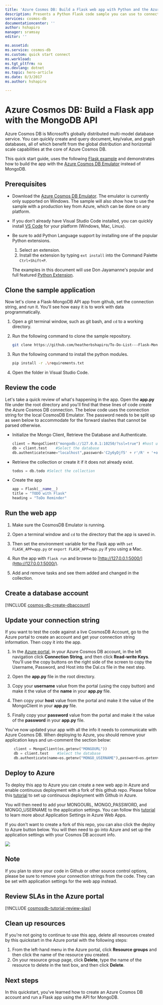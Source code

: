 ```yaml
---
title: 'Azure Cosmos DB: Build a Flask web app with Python and the Azure Cosmos DB MongoDB API | Microsoft Docs'
description: Presents a Python Flask code sample you can use to connect to and query the Azure Cosmos DB MongoDB API
services: cosmos-db
documentationcenter: ''
author: hshapiro
manager: sramsay
editor: ''

ms.assetid: 
ms.service: cosmos-db
ms.custom: quick start connect
ms.workload: 
ms.tgt_pltfrm: na
ms.devlang: dotnet
ms.topic: hero-article
ms.date: 8/3/2017
ms.author: hshapiro

---
```

# Azure Cosmos DB: Build a Flask app with the MongoDB API

Azure Cosmos DB is Microsoft’s globally distributed multi-model database service. You can quickly create and query document, key/value, and graph databases, all of which benefit from the global distribution and horizontal scale capabilities at the core of Azure Cosmos DB.

This quick start guide, uses the following [Flask example](https://github.com/CoolBoi567/To-Do-List---Flask-MongoDB-Example) and demonstrates how to build the app with the [Azure Cosmos DB Emulator](https://docs.microsoft.com/en-us/azure/cosmos-db/local-emulator) instead of MongoDB.

## Prerequisites

- Download the [Azure Cosmos DB Emulator](https://docs.microsoft.com/en-us/azure/cosmos-db/local-emulator). The emulator is currently only supported on Windows. The sample will also show how to use the sample with a production key from Azure, which can be done on any platform.

- If you don’t already have Visual Studio Code installed, you can quickly install [VS Code](https://code.visualstudio.com/Download) for your platform (Windows, Mac, Linux).

- Be sure to add Python Language support by installing one of the popular Python extensions.
    1. Select an extension.
    2. Install the extension by typing `ext install` into the Command Palette `Ctrl+Shift+P`.

    The examples in this document will use Don Jayamanne's popular and full featured [Python Extension](https://marketplace.visualstudio.com/items?itemName=donjayamanne.python).

## Clone the sample application

Now let's clone a Flask-MongoDB API app from github, set the connection string, and run it. You'll see how easy it is to work with data programmatically.

1. Open a git terminal window, such as git bash, and `cd` to a working directory.
2. Run the following command to clone the sample repository.

    ```bash
    git clone https://github.com/heatherbshapiro/To-Do-List---Flask-MongoDB-Example.git
    ```
3. Run the following command to install the python modules.
    ```bash
    pip install -r .\requirements.txt
    ```
4. Open the folder in Visual Studio Code.

## Review the code

Let's take a quick review of what's happening in the app. Open the **app.py** file under the root directory and you'll find that these lines of code create the Azure Cosmos DB connection. The below code uses the connection string for the local CosmosDB Emulator. The password needs to be split up as seen below to accommodate for the forward slashes that cannot be parsed otherwise.

* Initialize the Mongo Client, Retrieve the Database and Authenticate.

    ```python
    client = MongoClient("mongodb://127.0.0.1:10250/?ssl=true") #host uri
    db = client.test    #Select the database
    db.authenticate(name="localhost",password='C2y6yDjf5' + r'/R' + '+ob0N8A7Cgv30VRDJIWEHLM+4QDU5DE2nQ9nDuVTqobD4b8mGGyPMbIZnqyMsEcaGQy67XIw' + r'/Jw==')
    ```

* Retrieve the collection or create it if it does not already exist.

    ```python
    todos = db.todo #Select the collection
    ```

* Create the app

    ```Python
    app = Flask(__name__)
    title = "TODO with Flask"
    heading = "ToDo Reminder"
    ```
## Run the web app

1. Make sure the CosmosDB Emulator is running.

2. Open a terminal window and `cd` to the directory that the app is saved in.

3. Then set the environment variable for the Flask app with `set FLASK_APP=app.py` or `export FLASK_APP=app.py` if you using a Mac.

4. Run the app with `flask run` and browse to [http://127.0.0.1:5000/](http://127.0.0.1:5000/).

5. Add and remove tasks and see them added and changed in the collection.

## Create a database account

[!INCLUDE [cosmos-db-create-dbaccount](../../includes/cosmos-db-create-dbaccount-mongodb.md)]

## Update your connection string

If you want to test the code against a live CosmosDB Account, go to the Azure portal to create an account and get your connection string information. Then copy it into the app.

1. In the [Azure portal](http://portal.azure.com/), in your Azure Cosmos DB account, in the left navigation click **Connection String**, and then click **Read-write Keys**. You'll use the copy buttons on the right side of the screen to copy the Username, Password, and Host into the Dal.cs file in the next step.

2. Open the **app.py** file in the root directory.

3. Copy your **username** value from the portal (using the copy button) and make it the value of the **name** in your **app.py** file.

4. Then copy your **host** value from the portal and make it the value of the MongoClient in your **app.py** file.

5. Finally copy your **password** value from the portal and make it the value of the **password** in your **app.py** file.

You've now updated your app with all the info it needs to communicate with Azure Cosmos DB. When deploying to Azure, you should remove your application keys and un-comment the section below:

```python
    client = MongoClient(os.getenv("MONGOURL"))
    db = client.test    #Select the database
    db.authenticate(name=os.getenv("MONGO_USERNAME"),password=os.getenv("MONGO_PASSWORD"))
```

## Deploy to Azure

To deploy this app to Azure you can create a new web app in Azure and enable continuous deployment with a fork of this github repo. Please follow this [tutorial](https://docs.microsoft.com/en-us/azure/app-service-web/app-service-continuous-deployment) to set up continuous deployment with Github in Azure.

You will then need to add your MONGOURL, MONGO_PASSWORD, and MONGO_USERNAME to the application settings. You can follow this [tutorial](https://docs.microsoft.com/en-us/azure/app-service-web/web-sites-configure#application-settings) to learn more about Application Settings in Azure Web Apps.

If you don't want to create a fork of this repo, you can also click the deploy to Azure button below. You will then need to go into Azure and set up the application settings with your Cosmos DB account info.

<a href="https://deploy.azure.com/?repository=https://github.com/heatherbshapiro/To-Do-List---Flask-MongoDB-Example" target="_blank">
<img src="http://azuredeploy.net/deploybutton.png"/>
</a>

## Note

If you plan to store your code in Github or other source control options, please be sure to remove your connection strings from the code. They can be set with application settings for the web app instead.

## Review SLAs in the Azure portal

[!INCLUDE [cosmosdb-tutorial-review-slas](../../includes/cosmos-db-tutorial-review-slas.md)]

## Clean up resources

If you're not going to continue to use this app, delete all resources created by this quickstart in the Azure portal with the following steps:

1. From the left-hand menu in the Azure portal, click **Resource groups** and then click the name of the resource you created. 
2. On your resource group page, click **Delete**, type the name of the resource to delete in the text box, and then click **Delete**.

## Next steps

In this quickstart, you've learned how to create an Azure Cosmos DB account and run a Flask app using the API for MongoDB.
